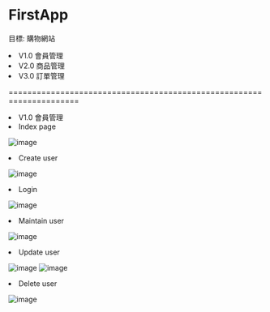 # FirstApp
目標: 購物網站
<li>V1.0 會員管理</li>
<li>V2.0 商品管理</li>
<li>V3.0 訂單管理</li>

=====================================================================

<li>V1.0 會員管理</li>

<li>Index page</li>

![image](https://github.com/lztjeans/FirstApp/assets/12146003/c5ce499e-33bb-4b73-a1d0-5f1ebcae509b)


<li>Create user</li>

![image](https://github.com/lztjeans/FirstApp/assets/12146003/1fded49a-6f43-4ebc-a392-48af6d78dd63)


<li>Login</li>

![image](https://github.com/lztjeans/FirstApp/assets/12146003/4f14bab8-0e1f-4f3c-ac4a-f045e9a0840e)

<li>Maintain user</li>

![image](https://github.com/lztjeans/FirstApp/assets/12146003/79c2f939-4fb6-4310-9d94-901a190267e6)


<li>Update user</li>

![image](https://github.com/lztjeans/FirstApp/assets/12146003/b8f058c7-a13e-40b9-bb61-77d82efee5e7)
![image](https://github.com/lztjeans/FirstApp/assets/12146003/b3cb4aa9-f38a-49d8-9019-9172576b9625)


<li>Delete user</li>

![image](https://github.com/lztjeans/FirstApp/assets/12146003/d53b923f-a340-4c42-a76e-b2e2bf29a83b)


